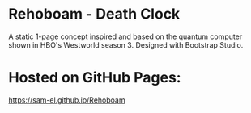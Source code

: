 # Rehoboam - Death Clock
A static 1-page concept inspired and based on the quantum computer shown in HBO's Westworld season 3.
Designed with Bootstrap Studio.
# Hosted on GitHub Pages:
https://sam-el.github.io/Rehoboam
